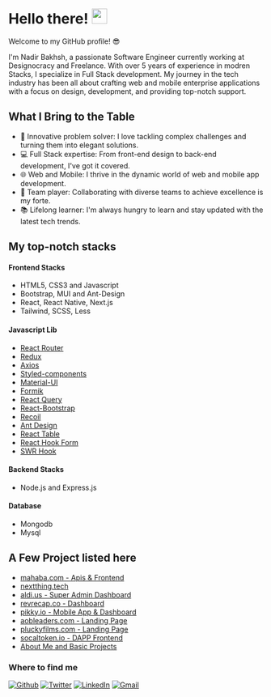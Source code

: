 <h1>Hello there! <img src="https://emojis.slackmojis.com/emojis/images/1531849430/4246/blob-sunglasses.gif?1531849430" width="30"/></h1>
<p>Welcome to my GitHub profile! 😎</p>

I'm Nadir Bakhsh, a passionate Software Engineer currently working at Designocracy and Freelance. With over 5 years of experience in modren Stacks, I specialize in Full Stack development. My journey in the tech industry has been all about crafting web and mobile enterprise applications with a focus on design, development, and providing top-notch support.


## What I Bring to the Table

- 🚀 Innovative problem solver: I love tackling complex challenges and turning them into elegant solutions.
- 💻 Full Stack expertise: From front-end design to back-end development, I've got it covered.
- 🌐 Web and Mobile: I thrive in the dynamic world of web and mobile app development.
- 🤝 Team player: Collaborating with diverse teams to achieve excellence is my forte.
- 📚 Lifelong learner: I'm always hungry to learn and stay updated with the latest tech trends.

## My top-notch stacks

#### Frontend Stacks
- HTML5, CSS3 and Javascript
- Bootstrap, MUI and Ant-Design
- React, React Native, Next.js
- Tailwind, SCSS, Less

#### Javascript Lib
- [React Router](https://reactrouter.com/)
- [Redux](https://redux.js.org/)
- [Axios](https://axios-http.com/)
- [Styled-components](https://styled-components.com/)
- [Material-UI](https://mui.com/)
- [Formik](https://formik.org/)
- [React Query](https://react-query.tanstack.com/)
- [React-Bootstrap](https://react-bootstrap.github.io/)
- [Recoil](https://recoiljs.org/)
- [Ant Design](https://ant.design/)
- [React Table](https://react-table.tanstack.com/)
- [React Hook Form](https://react-hook-form.com/)
- [SWR Hook](https://swr.vercel.app/)

#### Backend Stacks
- Node.js and Express.js

#### Database
- Mongodb
- Mysql


## A Few Project listed here
- [mahaba.com - Apis & Frontend](https://mahaba-git-dev-mahaba.vercel.app/)
- [nextthing.tech](https://invest.nextthing.tech/)
- [aldi.us - Super Admin Dashboard](https://www.aldi.us)
- [revrecap.co - Dashboard](https://www.revrecap.co/)
- [pikky.io - Mobile App & Dashboard](https://www.pikky.io/)
- [aobleaders.com - Landing Page](https://aobleaders.com/)
- [pluckyfilms.com - Landing Page](https://www.pluckyfilms.com/)
- [socaltoken.io - DAPP Frontend](https://www.socaltoken.io/market-place)
- [About Me and Basic Projects](https://nadir-bakhsh-7xxz9zrkx-nadirbakhsh.vercel.app/)


<h3>Where to find me</h3>
<p>
  <a href="https://github.com/NadirBakhsh/NadirBakhsh" target="_blank"><img alt="Github" src="https://img.shields.io/badge/GitHub-%2312100E.svg?&style=for-the-badge&logo=Github&logoColor=white" /></a> 
  <a href="https://twitter.com/@NadirBakhsh10" target="_blank"><img alt="Twitter" src="https://img.shields.io/badge/twitter-%231DA1F2.svg?&style=for-the-badge&logo=twitter&logoColor=white" /></a> 
  <a href="https://www.linkedin.com/in/nadir-bakhsh-39807413a/" target="_blank"><img alt="LinkedIn" src="https://img.shields.io/badge/linkedin-%230077B5.svg?&style=for-the-badge&logo=linkedin&logoColor=white" /></a>
  <a href = "mailto: nadir4k2010@gmail.com"><img alt="Gmail" src="https://img.shields.io/badge/-Gmail-ea4335?style=for-the-badge&logo=gmail&logoColor=white" /></a>
</p>


